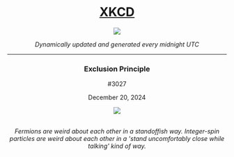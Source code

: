 
<h1 align="center"><a href="https://xkcd.com">XKCD</a></h1>
<div align="center">
    <img src="https://img.shields.io/github/last-commit/ShashashankThakur/XKCD?label=last%20updated" />
</div>

<p align="center"><i>Dynamically updated and generated every midnight UTC</i></p>
<hr>
<div align="center">
    <h3><strong>Exclusion Principle</strong></h3>
    <p>#3027</p>
    <p>December 20, 2024</p>
    <img src="https://imgs.xkcd.com/comics/exclusion_principle.png">
    <br></br>
    <p><i>Fermions are weird about each other in a standoffish way. Integer-spin particles are weird about each other in a 'stand uncomfortably close while talking' kind of way.</i></p>
</div>
